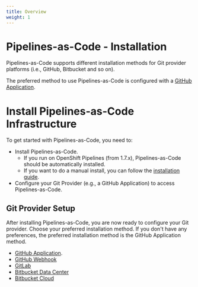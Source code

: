 ```yaml
---
title: Overview
weight: 1
---
```

# Pipelines-as-Code - Installation

Pipelines-as-Code supports different installation methods for Git provider
platforms (i.e., GitHub, Bitbucket and so on).

The preferred method to use Pipelines-as-Code is configured with a [GitHub
Application](https://docs.github.com/en/developers/apps/getting-started-with-apps/about-apps).

# Install Pipelines-as-Code Infrastructure

To get started with Pipelines-as-Code, you need to:

* Install Pipelines-as-Code.
  * If you run on OpenShift Pipelines (from 1.7.x), Pipelines-as-Code should be
     automatically installed.
  * If you want to do a manual install, you can
      follow the [installation guide](/docs/install/installation).
* Configure your Git Provider (e.g., a GitHub Application) to access Pipelines-as-Code.

## Git Provider Setup

After installing Pipelines-as-Code, you are now ready to configure your Git
provider. Choose your preferred installation method. If you don't have any
preferences, the preferred installation method is the GitHub Application method.

* [GitHub Application](/docs/install/github_apps).
* [GitHub Webhook](/docs/install/github_webhook)
* [GitLab](/docs/install/gitlab)
* [Bitbucket Data Center](/docs/install/bitbucket_datacenter)
* [Bitbucket Cloud](/docs/install/bitbucket_cloud)
